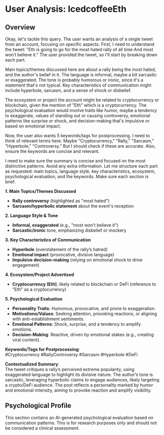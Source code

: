 # User Analysis: IcedcoffeeEth

## Overview

<think>
Okay, let's tackle this query. The user wants an analysis of a single tweet from an account, focusing on specific aspects. First, I need to understand the tweet: "Eth is going to go for the most hated rally of all time And most won’t believe it." The user provided the tweet, so I'll start by breaking down each part.

Main topics/themes discussed here are about a rally being the most hated, and the author's belief in it. The language is informal, maybe a bit sarcastic or exaggerated. The tone is probably humorous or ironic, since it's a statement that's not typical. Key characteristics of communication might include hyperbole, sarcasm, and a sense of shock or disbelief.

The ecosystem or project the account might be related to cryptocurrency or blockchain, given the mention of "Eth" which is a cryptocurrency. The psychological evaluation would involve traits like humor, maybe a tendency to exaggerate, values of standing out or causing controversy, emotional patterns like surprise or shock, and decision-making that's impulsive or based on emotional impact.

Now, the user also wants 5 keywords/tags for postprocessing. I need to think of relevant terms here. Maybe "Cryptocurrency," "Rally," "Sarcasm," "Hyperbole," "Controversy." But I should check if these are accurate. Also, ensure the keywords are concise and relevant.

I need to make sure the summary is concise and focused on the most distinctive patterns. Avoid any extra information. Let me structure each part as requested: main topics, language style, key characteristics, ecosystem, psychological evaluation, and the keywords. Make sure each section is brief.
</think>

**1. Main Topics/Themes Discussed**  
- **Rally controversy** (highlighted as "most hated")  
- **Sarcasm/hyperbolic statement** about the event's reception  

**2. Language Style & Tone**  
- **Informal, exaggerated** (e.g., "most won’t believe it")  
- **Sarcastic/ironic** tone, emphasizing disbelief or mockery  

**3. Key Characteristics of Communication**  
- **Hyperbole** (overstatement of the rally’s hatred)  
- **Emotional impact** (provocative, divisive language)  
- **Impulsive decision-making** (relying on emotional shock to drive engagement)  

**4. Ecosystem/Project Advertised**  
- **Cryptocurrency (Eth)**, likely related to blockchain or DeFi (reference to "Eth" as a cryptocurrency)  

**5. Psychological Evaluation**  
- **Personality Traits**: Humorous, provocative, and prone to exaggeration.  
- **Motivations/Values**: Seeking attention, provoking reactions, or aligning with anti-establishment sentiments.  
- **Emotional Patterns**: Shock, surprise, and a tendency to amplify emotions.  
- **Decision-Making**: Reactive, driven by emotional stakes (e.g., creating viral content).  

**Keywords/Tags for Postprocessing**:  
#Cryptocurrency #RallyControversy #Sarcasm #Hyperbole #DeFi  

**Contextualized Summary**:  
The tweet critiques a rally’s perceived extreme popularity, using exaggerated language to highlight its divisive nature. The author’s tone is sarcastic, leveraging hyperbolic claims to engage audiences, likely targeting a crypto/DeFi audience. The post reflects a personality marked by humor and emotional intensity, aiming to provoke reaction and amplify visibility.

## Psychological Profile

This section contains an AI-generated psychological evaluation based on communication patterns. This is for research purposes only and should not be considered a clinical assessment.